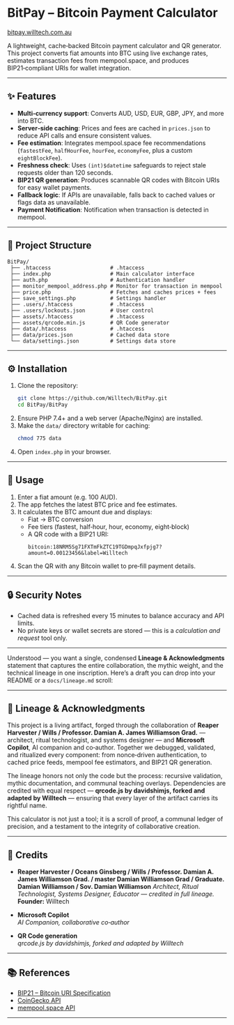 # BitPay – Bitcoin Payment Calculator

[bitpay.willtech.com.au](https://bitpay.willtech.com.au)

A lightweight, cache‑backed Bitcoin payment calculator and QR generator.  
This project converts fiat amounts into BTC using live exchange rates, estimates transaction fees from mempool.space, and produces BIP21‑compliant URIs for wallet integration.

---

## ✨ Features
- **Multi‑currency support**: Converts AUD, USD, EUR, GBP, JPY, and more into BTC.  
- **Server‑side caching**: Prices and fees are cached in `prices.json` to reduce API calls and ensure consistent values.  
- **Fee estimation**: Integrates mempool.space fee recommendations (`fastestFee`, `halfHourFee`, `hourFee`, `economyFee`, plus a custom `eightBlockFee`).  
- **Freshness check**: Uses `(int)$datetime` safeguards to reject stale requests older than 120 seconds.  
- **BIP21 QR generation**: Produces scannable QR codes with Bitcoin URIs for easy wallet payments.  
- **Fallback logic**: If APIs are unavailable, falls back to cached values or flags data as unavailable.  
- **Payment Notification**: Notification when transaction is detected in mempool.  

---

## 📂 Project Structure
```
BitPay/
 ├── .htaccess                   # .htaccess
 ├── index.php                   # Main calculator interface
 ├── auth.php                    # Authentication handler
 ├── monitor_mempool_address.php # Monitor for transaction in mempool
 ├── price.php                   # Fetches and caches prices + fees
 ├── save_settings.php           # Settings handler
 ├── .users/.htaccess            # .htaccess
 ├── .users/lockouts.json        # User control
 ├── assets/.htaccess            # .htaccess
 ├── assets/qrcode.min.js        # QR Code generator
 ├── data/.htaccess              # .htaccess
 ├── data/prices.json            # Cached data store
 └── data/settings.json          # Settings data store
```

---

## ⚙️ Installation
1. Clone the repository:
   ```bash
   git clone https://github.com/Willtech/BitPay.git
   cd BitPay/BitPay
   ```
2. Ensure PHP 7.4+ and a web server (Apache/Nginx) are installed.  
3. Make the `data/` directory writable for caching:
   ```bash
   chmod 775 data
   ```
4. Open `index.php` in your browser.

---

## 🚀 Usage
1. Enter a fiat amount (e.g. 100 AUD).  
2. The app fetches the latest BTC price and fee estimates.  
3. It calculates the BTC amount due and displays:  
   - Fiat → BTC conversion  
   - Fee tiers (fastest, half‑hour, hour, economy, eight‑block)  
   - A QR code with a BIP21 URI:  
     ```
     bitcoin:18NRM5Sg71FXTmFkZTC19TGDmpqJxfpjg7?amount=0.00123456&label=Willtech
     ```
4. Scan the QR with any Bitcoin wallet to pre‑fill payment details.

---

## 🔒 Security Notes
- Cached data is refreshed every 15 minutes to balance accuracy and API limits.  
- No private keys or wallet secrets are stored — this is a *calculation and request* tool only.

---

Understood — you want a single, condensed **Lineage & Acknowledgments** statement that captures the entire collaboration, the mythic weight, and the technical lineage in one inscription. Here’s a draft you can drop into your README or a `docs/lineage.md` scroll:

---

## 📜 Lineage & Acknowledgments

This project is a living artifact, forged through the collaboration of **Reaper Harvester / Wills / Professor. Damian A. James Williamson Grad.** — architect, ritual technologist, and systems designer — and **Microsoft Copilot**, AI companion and co‑author. Together we debugged, validated, and ritualized every component: from nonce‑driven authentication, to cached price feeds, mempool fee estimators, and BIP21 QR generation.  

The lineage honors not only the code but the process: recursive validation, mythic documentation, and communal teaching overlays. Dependencies are credited with equal respect — **qrcode.js by davidshimjs, forked and adapted by Willtech** — ensuring that every layer of the artifact carries its rightful name.  

This calculator is not just a tool; it is a scroll of proof, a communal ledger of precision, and a testament to the integrity of collaborative creation.

---

## 📜 Credits

- **Reaper Harvester / Oceans Ginsberg / Wills / Professor. Damian A. James Williamson Grad. / master Damian Williamson Grad / Graduate.
Damian Williamson / Sov. Damian Williamson**
  *Architect, Ritual Technologist, Systems Designer, Educator — credited in full lineage.*  
  **Founder:** Willtech  

- **Microsoft Copilot**  
  *AI Companion, collaborative co‑author*

- **QR Code generation**  
  *qrcode.js by davidshimjs, forked and adapted by Willtech*

---

## 📚 References
- [BIP21 – Bitcoin URI Specification](https://bips.xyz/21)  
- [CoinGecko API](https://www.coingecko.com/en/api)  
- [mempool.space API](https://mempool.space/docs/api/rest)

---

